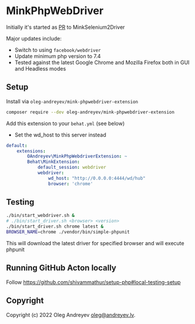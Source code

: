 MinkPhpWebDriver
=================================

Initially it's started as [PR](https://github.com/minkphp/MinkSelenium2Driver/pull/304) to MinkSelenium2Driver

Major updates include:
 - Switch to using `facebook/webdriver`
 - Update minimum php version to 7.4
 - Tested against the latest Google Chrome and Mozilla Firefox both in GUI and Headless modes

## Setup

Install via `oleg-andreyev/mink-phpwebdriver-extension`
```bash
composer require --dev oleg-andreyev/mink-phpwebdriver-extension
```

Add this extension to your `behat.yml` (see below)

- Set the wd_host to this server instead 
```yaml
default:
    extensions:
        OAndreyev\MinkPhpWebdriverExtension: ~
        Behat\MinkExtension:
            default_session: webdriver
            webdriver:
                wd_host: "http://0.0.0.0:4444/wd/hub"
                browser: 'chrome'
```
## Testing

```bash
./bin/start_webdriver.sh &
# ./bin/start_driver.sh <browser> <version>
./bin/start_driver.sh chrome latest &
BROWSER_NAME=chrome ./vendor/bin/simple-phpunit
```

This will download the latest driver for specified browser and will execute phpunit

## Running GitHub Acton locally
Follow https://github.com/shivammathur/setup-php#local-testing-setup

## Copyright

Copyright (c) 2022 Oleg Andreyev <oleg@andreyev.lv>.
